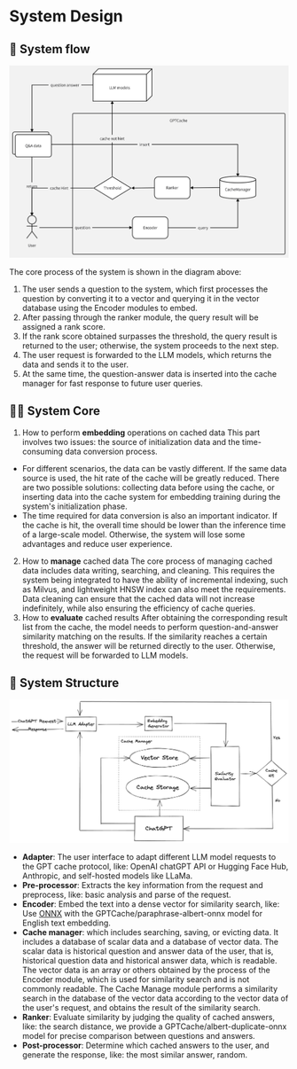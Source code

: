 # System Design

## 🧐 System flow

![GPT Cache Flow](GPTCache.png)

The core process of the system is shown in the diagram above:

1. The user sends a question to the system, which first processes the question by converting it to a vector and querying it in the vector database using the Encoder modules to embed.
2. After passing through the ranker module, the query result will be assigned a rank score.
3. If the rank score obtained surpasses the threshold, the query result is returned to the user; otherwise, the system proceeds to the next step.
4. The user request is forwarded to the LLM models, which returns the data and sends it to the user.
5. At the same time, the question-answer data is inserted into the cache manager for fast response to future user queries.

## 😵‍💫 System Core

1. How to perform **embedding** operations on cached data
This part involves two issues: the source of initialization data and the time-consuming data conversion process.
- For different scenarios, the data can be vastly different. If the same data source is used, the hit rate of the cache will be greatly reduced. There are two possible solutions: collecting data before using the cache, or inserting data into the cache system for embedding training during the system's initialization phase.
- The time required for data conversion is also an important indicator. If the cache is hit, the overall time should be lower than the inference time of a large-scale model. Otherwise, the system will lose some advantages and reduce user experience.
2. How to **manage** cached data
The core process of managing cached data includes data writing, searching, and cleaning. This requires the system being integrated to have the ability of incremental indexing, such as Milvus, and lightweight HNSW index can also meet the requirements. Data cleaning can ensure that the cached data will not increase indefinitely, while also ensuring the efficiency of cache queries.
3. How to **evaluate** cached results
After obtaining the corresponding result list from the cache, the model needs to perform question-and-answer similarity matching on the results. If the similarity reaches a certain threshold, the answer will be returned directly to the user. Otherwise, the request will be forwarded to LLM models.

## 🤩 System Structure

![GPT Cache Structure](GPTCacheStructure.png)

- **Adapter**: The user interface to adapt different LLM model requests to the GPT cache protocol, like: OpenAI chatGPT API or Hugging Face Hub, Anthropic, and self-hosted models like LLaMa.
- **Pre-processor**: Extracts the key information from the request and preprocess, like: basic analysis and parse of the request.
- **Encoder**: Embed the text into a dense vector for similarity search, like: Use [ONNX](https://onnx.ai/) with the GPTCache/paraphrase-albert-onnx model for English text embedding.
- **Cache manager**: which includes searching, saving, or evicting data. It includes a database of scalar data and a database of vector data. The scalar data is historical question and answer data of the user, that is, historical question data and historical answer data, which is readable. The vector data is an array or others obtained by the process of the Encoder module, which is used for similarity search and is not commonly readable. The Cache Manage module performs a similarity search in the database of the vector data according to the vector data of the user's request, and obtains the result of the similarity search.
- **Ranker**: Evaluate similarity by judging the quality of cached answers, like: the search distance, we provide a GPTCache/albert-duplicate-onnx model for precise comparison between questions and answers.
- **Post-processor**: Determine which cached answers to the user, and generate the response, like: the most similar answer, random.